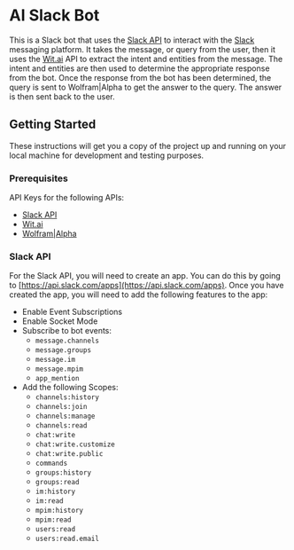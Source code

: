 # AI Slack Bot

This is a Slack bot that uses the [Slack API](https://api.slack.com/) to interact with the [Slack](https://slack.com/) messaging platform. It takes the message, or query from the user, then it uses the [Wit.ai](https://wit.ai/) API to extract the intent and entities from the message. The intent and entities are then used to determine the appropriate response from the bot. Once the response from the bot has been determined, the query is sent to Wolfram|Alpha to get the answer to the query. The answer is then sent back to the user.

## Getting Started

These instructions will get you a copy of the project up and running on your local machine for development and testing purposes.

### Prerequisites
API Keys for the following APIs:
* [Slack API](https://api.slack.com/)
* [Wit.ai](https://wit.ai/)
* [Wolfram|Alpha](https://developer.wolframalpha.com/portal/apisignup.html)

### Slack API
For the Slack API, you will need to create an app. You can do this by going to [https://api.slack.com/apps](https://api.slack.com/apps). Once you have created the app, you will need to add the following features to the app:

* Enable Event Subscriptions
* Enable Socket Mode
* Subscribe to bot events: 
    * `message.channels` 
    * `message.groups` 
    * `message.im` 
    * `message.mpim`
    * `app_mention`
* Add the following Scopes:
    * `channels:history`
    * `channels:join`
    * `channels:manage`
    * `channels:read`
    * `chat:write`
    * `chat:write.customize`
    * `chat:write.public`
    * `commands`
    * `groups:history`
    * `groups:read`
    * `im:history`
    * `im:read`
    * `mpim:history`
    * `mpim:read`
    * `users:read`
  * `users:read.email`